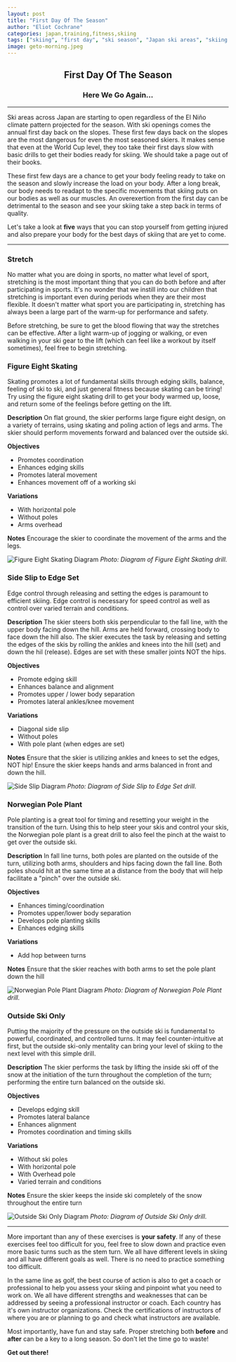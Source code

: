 ```yaml
---
layout: post
title: "First Day Of The Season"
author: "Eliot Cochrane"
categories: japan,training,fitness,skiing
tags: ["skiing", "first day", "ski season", "Japan ski areas", "skiing drills", "ski safety", "stretching", "figure eight skating", "side slip to edge set", "Norwegian pole plant", "outside ski only", "skiing exercises", "ski warm-up", "ski techniques", "skiing tips", "ski coaching", "professional instructor", "ski certification", "ski safety", "winter sports", "ski fitness", "ski preparation", "ski drills", "ski balance", "skiing coordination", "skiing timing", "skiing turns", "ski fundamentals", "skiing techniques", "ski muscle adaptation", "winter activities"]
image: geto-morning.jpeg
---
```


## <center>First Day Of The Season</center>
### <center>Here We Go Again...</center>

***

Ski areas across Japan are starting to open regardless of the El Niño climate pattern projected for the season. With ski openings comes the annual first day back on the slopes. These first few days back on the slopes are the most dangerous for even the most seasoned skiers. It makes sense that even at the World Cup level, they too take their first days slow with basic drills to get their bodies ready for skiing. We should take a page out of their books.

These first few days are a chance to get your body feeling ready to take on the season and slowly increase the load on your body. After a long break, our body needs to readapt to the specific movements that skiing puts on our bodies as well as our muscles. An overexertion from the first day can be detrimental to the season and see your skiing take a step back in terms of quality.

Let's take a look at **five** ways that you can stop yourself from getting injured and also prepare your body for the best days of skiing that are yet to come.

***

### Stretch

No matter what you are doing in sports, no matter what level of sport, stretching is the most important thing that you can do both before and after participating in sports. It's no wonder that we instill into our children that stretching is important even during periods when they are their most flexible. It doesn't matter what sport you are participating in, stretching has always been a large part of the warm-up for performance and safety.

Before stretching, be sure to get the blood flowing that way the stretches can be effective. After a light warm-up of jogging or walking, or even walking in your ski gear to the lift (which can feel like a workout by itself sometimes), feel free to begin stretching.

### Figure Eight Skating

Skating promotes a lot of fundamental skills through edging skills, balance, feeling of ski to ski, and just general fitness because skating can be tiring! Try using the figure eight skating drill to get your body warmed up, loose, and return some of the feelings before getting on the lift.

**Description**
On flat ground, the skier performs large figure eight design, on a variety of terrains, using skating and poling action of legs and arms. The skier should perform movements forward and balanced over the outside ski.

**Objectives**
* Promotes coordination
* Enhances edging skills
* Promotes lateral movement
* Enhances movement off of a working ski

**Variations**
* With horizontal pole
* Without poles
* Arms overhead

**Notes**
Encourage the skier to coordinate the movement of the arms and the legs.

![Figure Eight Skating Diagram](/assets/img/drills/figure-eight-skating.jpeg)
*Photo: Diagram of Figure Eight Skating drill.*

### Side Slip to Edge Set

Edge control through releasing and setting the edges is paramount to efficient skiing. Edge control is necessary for speed control as well as control over varied terrain and conditions.

**Description**
The skier steers both skis perpendicular to the fall line, with the upper body facing down the hill. Arms are held forward, crossing body to face down the hill also. The skier executes the task by releasing and setting the edges of the skis by rolling the ankles and knees into the hill (set) and down the hil (release). Edges are set with these smaller joints NOT the hips.

**Objectives**
* Promote edging skill
* Enhances balance and alignment
* Promotes upper / lower body separation
* Promotes lateral ankles/knee movement

**Variations**
* Diagonal side slip
* Without poles
* With pole plant (when edges are set)

**Notes**
Ensure that the skier is utilizing ankles and knees to set the edges, NOT hip!
Ensure the skier keeps hands and arms balanced in front and down the hill.

![Side Slip Diagram](/assets/img/drills/side-slip.jpeg)
*Photo: Diagram of Side Slip to Edge Set drill.*

### Norwegian Pole Plant

Pole planting is a great tool for timing and resetting your weight in the transition of the turn. Using this to help steer your skis and control your skis, the Norwegian pole plant is a great drill to also feel the pinch at the waist to get over the outside ski.

**Description**
In fall line turns, both poles are planted on the outside of the turn, utilizing both arms, shoulders and hips facing down the fall line. Both poles should hit at the same time at a distance from the body that will help facilitate a "pinch" over the outside ski.

**Objectives**
* Enhances timing/coordination
* Promotes upper/lower body separation
* Develops pole planting skills
* Enhances edging skills

**Variations**
* Add hop between turns

**Notes**
Ensure that the skier reaches with both arms to set the pole plant down the hill

![Norwegian Pole Plant Diagram](/assets/img/drills/norwegian-pole-plant.jpeg)
*Photo: Diagram of Norwegian Pole Plant drill.*

### Outside Ski Only

Putting the majority of the pressure on the outside ski is fundamental to powerful, coordinated, and controlled turns. It may feel counter-intuitive at first, but the outside ski-only mentality can bring your level of skiing to the next level with this simple drill.

**Description**
The skier performs the task by lifting the inside ski off of the snow at the initiation of the turn throughout the completion of the turn; performing the entire turn balanced on the outside ski.

**Objectives**
* Develops edging skill
* Promotes lateral balance
* Enhances alignment
* Promotes coordination and timing skills

**Variations**
* Without ski poles
* With horizontal pole
* With Overhead pole
* Varied terrain and conditions

**Notes**
Ensure the skier keeps the inside ski completely of the snow throughout the entire turn

![Outside Ski Only Diagram](/assets/img/drills/outside-ski-only.jpeg)
*Photo: Diagram of Outside Ski Only drill.*

***

More important than any of these exercises is **your safety**. If any of these exercises feel too difficult for you, feel free to slow down and practice even more basic turns such as the stem turn. We all have different levels in skiing and all have different goals as well. There is no need to practice something too difficult.

In the same line as golf, the best course of action is also to get a coach or professional to help you assess your skiing and pinpoint what you need to work on. We all have different strengths and weaknesses that can be addressed by seeing a professional instructor or coach. Each country has it's own instructor organizations. Check the certifications of instructors of where you are or planning to go and check what instructors are available.

Most importantly, have fun and stay safe. Proper stretching both **before** and **after** can be a key to a long season. So don't let the time go to waste!

**Get out there!**
